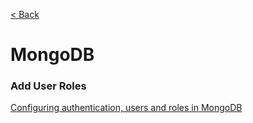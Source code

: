 [< Back](./../README.md)

# MongoDB

### Add User Roles
[Configuring authentication, users and roles in MongoDB](https://www.youtube.com/watch?v=SY_9zwb29LA)